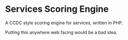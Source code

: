 # Services Scoring Engine
A CCDC style scoring engine for services, written in PHP.

Putting this anywhere web facing would be a bad idea. 